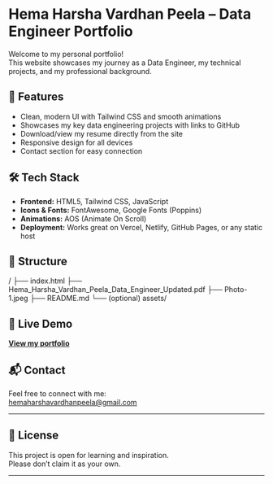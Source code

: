 # Hema Harsha Vardhan Peela – Data Engineer Portfolio

Welcome to my personal portfolio!  
This website showcases my journey as a Data Engineer, my technical projects, and my professional background.

## 🚀 Features

- Clean, modern UI with Tailwind CSS and smooth animations
- Showcases my key data engineering projects with links to GitHub
- Download/view my resume directly from the site
- Responsive design for all devices
- Contact section for easy connection

## 🛠️ Tech Stack

- **Frontend:** HTML5, Tailwind CSS, JavaScript
- **Icons & Fonts:** FontAwesome, Google Fonts (Poppins)
- **Animations:** AOS (Animate On Scroll)
- **Deployment:** Works great on Vercel, Netlify, GitHub Pages, or any static host

## 📂 Structure
/
├── index.html
├── Hema_Harsha_Vardhan_Peela_Data_Engineer_Updated.pdf
├── Photo-1.jpeg
├── README.md
└── (optional) assets/

## 🌟 Live Demo

**[View my portfolio](https://hemaharsha.vercel.app)**

## 📬 Contact

Feel free to connect with me:  
[hemaharshavardhanpeela@gmail.com](mailto:hemaharshavardhanpeela@gmail.com)

---

## 📝 License

This project is open for learning and inspiration.  
Please don’t claim it as your own.

---